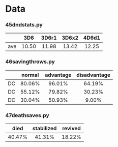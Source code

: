 # Data

### 45dndstats.py

|       |   3D6 | 3D6r1 | 3D6x2 | 4D6d1 |
|:-----:|:-----:|:-----:|:-----:|:-----:|
|   ave | 10.50 | 11.98 | 13.42 | 12.25 |


### 46savingthrows.py
|    |       normal |     advantage | disadvantage |
|:--:|:------------:|:-------------:|:------------:|
| DC |       80.06% |        96.01% |       64.19% |
| DC |       55.12% |        79.82% |       30.23% |
| DC |       30.04% |        50.93% |        9.00% |


### 47deathsaves.py 
|       died | stabilized |    revived |
|:----------:|:----------:|:----------:|
|     40.47% |     41.31% |     18.22% |